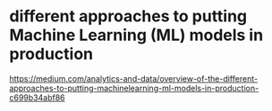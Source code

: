 # different approaches to putting Machine Learning (ML) models in production

https://medium.com/analytics-and-data/overview-of-the-different-approaches-to-putting-machinelearning-ml-models-in-production-c699b34abf86